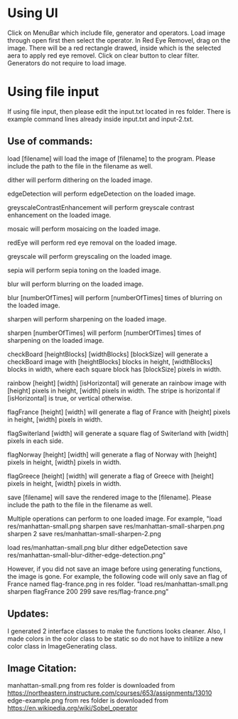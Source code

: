 # Using UI
Click on MenuBar which include file, generator and operators. 
Load image through open first then select the operator.
In Red Eye Removel, drag on the image. There will be a red rectangle drawed, inside which is the selected aera to apply red eye removel.
Click on clear button to clear filter.
Generators do not require to load image.


# Using file input
If using file input, then please edit the input.txt located in res folder.
There is example command lines already inside input.txt and input-2.txt.

## Use of commands:
load [filename] 
	will load the image of [filename] to the program. Please include the path to the file in the filename as well.

dither
	will perform dithering on the loaded image.

edgeDetection
	will perform edgeDetection on the loaded image.

greyscaleContrastEnhancement
	will perform greyscale contrast enhancement on the loaded image.

mosaic
	will perform mosaicing on the loaded image.

redEye
	will perform red eye removal on the loaded image.

greyscale
	will perform greyscaling on the loaded image.

sepia
	will perform sepia toning on the loaded image.

blur
	will perform blurring on the loaded image.

blur [numberOfTimes]
	will perform [numberOfTimes] times of blurring on the loaded image.

sharpen 
	will perform sharpening on the loaded image.

sharpen [numberOfTimes]
	will perform [numberOfTimes] times of sharpening on the loaded image.

checkBoard [heightBlocks] [widthBlocks] [blockSize]
	will generate a checkBoard image with [heightBlocks] blocks in height, [widthBlocks] blocks in width, where each square block has [blockSize] pixels in width.

rainbow [height] [width] [isHorizontal]
	will generate an rainbow image with [height] pixels in height, [width] pixels in width. The stripe is horizontal if [isHorizontal] is true, or vertical otherwise.

flagFrance [height] [width]
	will generate a flag of France with [height] pixels in height, [width] pixels in width.

flagSwiterland [width]
	will generate a square flag of Switerland with [width] pixels in each side.

flagNorway [height] [width]
	will generate a flag of Norway with [height] pixels in height, [width] pixels in width.

flagGreece [height] [width]
	will generate a flag of Greece with [height] pixels in height, [width] pixels in width.

save [filename]
	will save the rendered image to the [filename]. Please include the path to the file in the filename as well.

Multiple operations can perform to one loaded image. 
For example, 
"load res/manhattan-small.png
sharpen
save res/manhattan-small-sharpen.png
sharpen 2
save res/manhattan-small-sharpen-2.png

load res/manhattan-small.png
blur
dither
edgeDetection
save res/manhattan-small-blur-dither-edge-detection.png"

However, if you did not save an image before using generating functions, the image is gone.
For example, the following code will only save an flag of France named flag-france.png in res folder.
"load res/manhattan-small.png
sharpen
flagFrance 200 299
save res/flag-france.png"


## Updates:
I generated 2 interface classes to make the functions looks cleaner. 
Also, I made colors in the color class to be static so do not have to initilize a new color class in ImageGenerating class.

## Image Citation: 
manhattan-small.png from res folder is downloaded from https://northeastern.instructure.com/courses/653/assignments/13010
edge-example.png from res folder is downloaded from https://en.wikipedia.org/wiki/Sobel_operator
